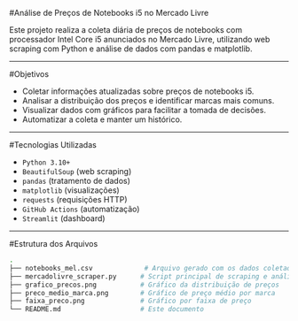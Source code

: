 #Análise de Preços de Notebooks i5 no Mercado Livre

Este projeto realiza a coleta diária de preços de notebooks com processador Intel Core i5 anunciados no Mercado Livre, utilizando web scraping com Python e análise de dados com pandas e matplotlib.

---
#Objetivos
- Coletar informações atualizadas sobre preços de notebooks i5.
- Analisar a distribuição dos preços e identificar marcas mais comuns.
- Visualizar dados com gráficos para facilitar a tomada de decisões.
- Automatizar a coleta e manter um histórico.
---

#Tecnologias Utilizadas
- `Python 3.10+`
- `BeautifulSoup` (web scraping)
- `pandas` (tratamento de dados)
- `matplotlib` (visualizações)
- `requests` (requisições HTTP)
- `GitHub Actions` (automatização)
- `Streamlit` (dashboard)
---

#Estrutura dos Arquivos

```bash
.
├── notebooks_mel.csv             # Arquivo gerado com os dados coletados
├── mercadolivre_scraper.py      # Script principal de scraping e análise
├── grafico_precos.png           # Gráfico da distribuição de preços
├── preco_medio_marca.png        # Gráfico de preço médio por marca
├── faixa_preco.png              # Gráfico por faixa de preço
└── README.md                    # Este documento


